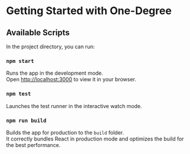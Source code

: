 # Getting Started with One-Degree


## Available Scripts

In the project directory, you can run:

### `npm start`

Runs the app in the development mode.\
Open [http://localhost:3000](http://localhost:3000) to view it in your browser.


### `npm test`

Launches the test runner in the interactive watch mode.

### `npm run build`

Builds the app for production to the `build` folder.\
It correctly bundles React in production mode and optimizes the build for the best performance.

